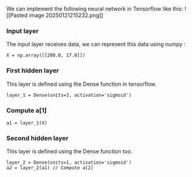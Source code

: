 

We can implement the following neural network  in Tensorflow
like this:
![[Pasted image 20250121215232.png]]


### Input layer
The input layer receives data, we can represent this data using numpy :
```
X = np.array([[200.0, 17.0]])
```

### First hidden layer
This layer is defined using the Dense function in tensorflow.

```
layer_1 = Dense(units=3, activation='sigmoid')
```

### Compute a[1]
```
a1 = layer_1(X)
```

### Second hidden layer

This layer is defined using the Dense function too.


```
layer_2 = Dense(units=1, activation='sigmoid')
a2 = layer_2(a1) // Compute a[2]
```



